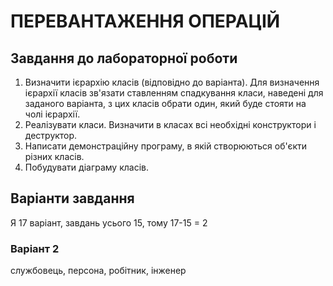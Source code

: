 # ПЕРЕВАНТАЖЕННЯ ОПЕРАЦІЙ

## Завдання до лабораторної роботи

1. Визначити ієрархію класів (відповідно до варіанта). Для визначення ієрархії класів зв'язати ставленням спадкування класи, наведені для заданого варіанта, з цих класів обрати один, який буде стояти на чолі ієрархії.
2. Реалізувати класи. Визначити в класах всі необхідні конструктори і деструктор.
3. Написати демонстраційну програму, в якій створюються об'єкти різних класів.
4. Побудувати діаграму класів.

## Варіанти завдання

Я 17 варіант, завдань усього 15, тому 17-15 = 2

### Варіант 2

службовець, персона, робітник, інженер
